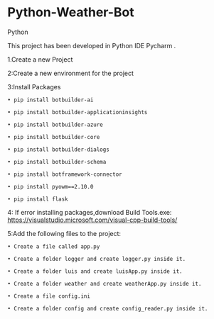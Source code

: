 # Python-Weather-Bot
Python

This project has been developed in Python IDE Pycharm .



1.Create a new Project


2:Create a new environment for the project


3:Install Packages



	• pip install botbuilder-ai

	• pip install botbuilder-applicationinsights
	
	• pip install botbuilder-azure
	
	• pip install botbuilder-core
	
	• pip install botbuilder-dialogs
	
	• pip install botbuilder-schema
	
	• pip install botframework-connector
	
	• pip install pyowm==2.10.0

	• pip install flask

4: If error installing packages,download 
 	Build Tools.exe: https://visualstudio.microsoft.com/visual-cpp-build-tools/

5:Add the following files to the project:


	• Create a file called app.py
	
	• Create a folder logger and create logger.py inside it.
	
	• Create a folder luis and create luisApp.py inside it.
	
	• Create a folder weather and create weatherApp.py inside it.
	
	• Create a file config.ini
	
	• Create a folder config and create config_reader.py inside it.

